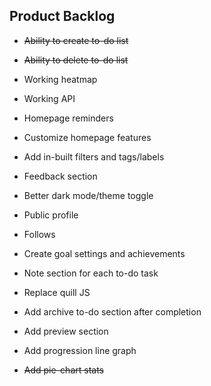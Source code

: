 ## Product Backlog

* ~~Ability to create to-do list~~

* ~~Ability to delete to-do list~~

* Working heatmap

* Working API

* Homepage reminders

* Customize homepage features

* Add in-built filters and tags/labels

* Feedback section

* Better dark mode/theme toggle

* Public profile

* Follows

* Create goal settings and achievements

* Note section for each to-do task

* Replace quill JS

* Add archive to-do section after completion

* Add preview section

* Add progression line graph

* ~~Add pie-chart stats~~